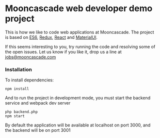 # Mooncascade web developer demo project

This is how we like to code web applications at Mooncascade. The project is based on [ES6](https://github.com/lukehoban/es6features), [Redux](https://github.com/rackt/redux), [React](https://github.com/facebook/react) and [MaterialUI](https://github.com/callemall/material-ui).

If this seems interesting to you, try running the code and resolving some of the open issues. Let us know if you like it, drop us a line at [jobs@mooncascade.com](mailto:jobs@mooncascade.com)

### Installation

To install dependencies:
```
npm install
```

And to run the project in development mode, you must start the backend service and webpack dev server
```
php backend.php
npm start
```

By default the application will be available at localhost on port 3000, and the backend will be on port 3001